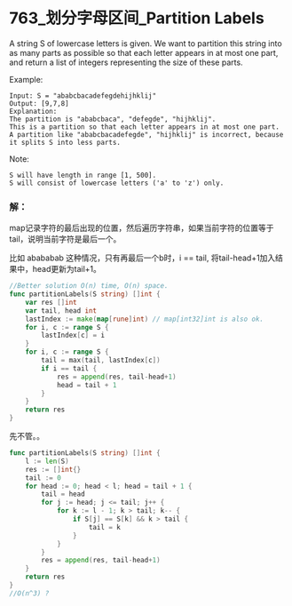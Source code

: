 # 763_划分字母区间_Partition Labels

A string S of lowercase letters is given. We want to partition this string into as many parts as possible so that each letter appears in at most one part, and return a list of integers representing the size of these parts.

Example:

    Input: S = "ababcbacadefegdehijhklij"
    Output: [9,7,8]
    Explanation:
    The partition is "ababcbaca", "defegde", "hijhklij".
    This is a partition so that each letter appears in at most one part.
    A partition like "ababcbacadefegde", "hijhklij" is incorrect, because it splits S into less parts.

Note:

    S will have length in range [1, 500].
    S will consist of lowercase letters ('a' to 'z') only.

### 解：

map记录字符的最后出现的位置，然后遍历字符串，如果当前字符的位置等于tail，说明当前字符是最后一个。

比如 abababab 这种情况，只有再最后一个b时，i == tail, 将tail-head+1加入结果中，head更新为tail+1。

```go
//Better solution O(n) time, O(n) space.
func partitionLabels(S string) []int {
    var res []int
    var tail, head int 
    lastIndex := make(map[rune]int) // map[int32]int is also ok.
    for i, c := range S {
        lastIndex[c] = i
    }
    for i, c := range S {
        tail = max(tail, lastIndex[c])
        if i == tail {
            res = append(res, tail-head+1)
            head = tail + 1
        }
    }
    return res
}
```

先不管。。
```go
func partitionLabels(S string) []int {
    l := len(S)
    res := []int{}
    tail := 0
    for head := 0; head < l; head = tail + 1 {
        tail = head
        for j := head; j <= tail; j++ {
            for k := l - 1; k > tail; k-- {
                if S[j] == S[k] && k > tail {
                    tail = k
                }
            }
        }
        res = append(res, tail-head+1)
    }
    return res
}
//O(n^3) ?
```